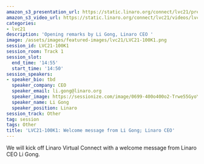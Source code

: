 ```yaml
---
amazon_s3_presentation_url: https://static.linaro.org/connect/lvc21/presentations/lvc21-100k1.pdf
amazon_s3_video_url: https://static.linaro.org/connect/lvc21/videos/lvc21-100k1.mp4
categories:
- lvc21
description: 'Opening remarks by Li Gong, Linaro CEO '
image: /assets/images/featured-images/lvc21/LVC21-100K1.png
session_id: LVC21-100K1
session_room: Track 1
session_slot:
  end_time: '14:55'
  start_time: '14:50'
session_speakers:
- speaker_bio: tbd
  speaker_company: CEO
  speaker_email: li.gong@linaro.org
  speaker_image: https://sessionize.com/image/0699-400o400o2-Trwe55GyoYAkkbXgSMxjxs.jpg
  speaker_name: Li Gong
  speaker_position: Linaro
session_track: Other
tag: session
tags: Other
title: 'LVC21-100K1: Welcome message from Li Gong; Linaro CEO'
---
```


<p>We will kick off Linaro Virtual Connect with a welcome message from Linaro CEO Li Gong.&nbsp;</p>